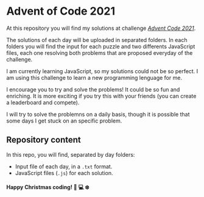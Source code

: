 # Advent of Code 2021

At this repository you will find my solutions at challenge [_Advent Code 2021_](https://adventofcode.com/2022). 

The solutions of each day will be uploaded in separated folders. In each folders you will find the input for each puzzle and two differents JavaScript files, each one resolving both problems that are proposed everyday of the challenge.

I am currently learning JavaScript, so my solutions could not be so perfect. I am using this challenge to learn a new programming lenguage for me. 

I encourage you to try and solve the problems! It could be so fun and enriching. It is more exciting if you try this with your friends (you can create a leaderboard and compete).

I will try to solve the problemns on a daily basis, though it is possible that some days I get stuck on an specific problem. 

## Repository content

In this repo, you will find, separated by day folders:

* Input file of each day, in a `.txt` format.
* JavaScript files (`.js`) for each solution.

#### Happy Christmas coding! :christmas_tree: :computer: :snowflake: